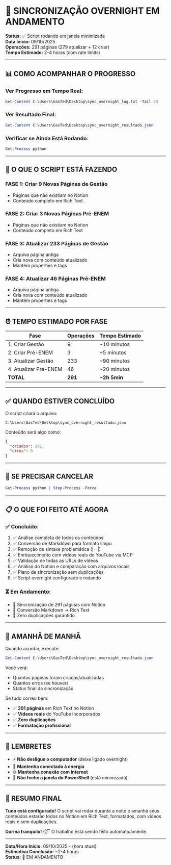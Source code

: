 # 🌙 SINCRONIZAÇÃO OVERNIGHT EM ANDAMENTO

**Status:** ✅ Script rodando em janela minimizada  
**Data Início:** 09/10/2025  
**Operações:** 291 páginas (279 atualizar + 12 criar)  
**Tempo Estimado:** 2-4 horas (com rate limits)

---

## 📊 COMO ACOMPANHAR O PROGRESSO

### **Ver Progresso em Tempo Real:**
```powershell
Get-Content C:\Users\GasTed\Desktop\sync_overnight_log.txt -Tail 20
```

### **Ver Resultado Final:**
```powershell
Get-Content C:\Users\GasTed\Desktop\sync_overnight_resultado.json
```

### **Verificar se Ainda Está Rodando:**
```powershell
Get-Process python
```

---

## 🎯 O QUE O SCRIPT ESTÁ FAZENDO

### **FASE 1: Criar 9 Novas Páginas de Gestão**
- Páginas que não existiam no Notion
- Conteúdo completo em Rich Text

### **FASE 2: Criar 3 Novas Páginas Pré-ENEM**
- Páginas que não existiam no Notion
- Conteúdo completo em Rich Text

### **FASE 3: Atualizar 233 Páginas de Gestão**
- Arquiva página antiga
- Cria nova com conteúdo atualizado
- Mantém properties e tags

### **FASE 4: Atualizar 46 Páginas Pré-ENEM**
- Arquiva página antiga
- Cria nova com conteúdo atualizado
- Mantém properties e tags

---

## ⏰ TEMPO ESTIMADO POR FASE

| Fase | Operações | Tempo Estimado |
|------|-----------|----------------|
| 1. Criar Gestão | 9 | ~10 minutos |
| 2. Criar Pré-ENEM | 3 | ~5 minutos |
| 3. Atualizar Gestão | 233 | ~90 minutos |
| 4. Atualizar Pré-ENEM | 46 | ~20 minutos |
| **TOTAL** | **291** | **~2h 5min** |

---

## ✅ QUANDO ESTIVER CONCLUÍDO

O script criará o arquivo:
```
C:\Users\GasTed\Desktop\sync_overnight_resultado.json
```

Conteúdo será algo como:
```json
{
  "criados": 291,
  "erros": 0
}
```

---

## 🔧 SE PRECISAR CANCELAR

```powershell
Get-Process python | Stop-Process -Force
```

---

## 📋 O QUE FOI FEITO ATÉ AGORA

### ✅ **Concluído:**
1. ✅ Análise completa de todos os conteúdos
2. ✅ Conversão de Markdown para formato limpo
3. ✅ Remoção de sintaxe problemática (|--|)
4. ✅ Enriquecimento com vídeos reais do YouTube via MCP
5. ✅ Validação de todas as URLs de vídeos
6. ✅ Análise do Notion e comparação com arquivos locais
7. ✅ Plano de sincronização sem duplicações
8. ✅ Script overnight configurado e rodando

### ⏳ **Em Andamento:**
- 🔄 Sincronização de 291 páginas com Notion
- 🔄 Conversão Markdown → Rich Text
- 🔄 Zero duplicações garantido

---

## 🌅 AMANHÃ DE MANHÃ

Quando acordar, execute:

```powershell
Get-Content C:\Users\GasTed\Desktop\sync_overnight_resultado.json
```

Você verá:
- Quantas páginas foram criadas/atualizadas
- Quantos erros (se houver)
- Status final da sincronização

Se tudo correu bem:
- ✅ **291 páginas** em Rich Text no Notion
- ✅ **Vídeos reais** do YouTube incorporados
- ✅ **Zero duplicações**
- ✅ **Formatação profissional**

---

## 📱 LEMBRETES

- ⚡ **Não desligue o computador** (deixe ligado overnight)
- 🔌 **Mantenha conectado à energia**
- 🌐 **Mantenha conexão com internet**
- 💾 **Não feche a janela do PowerShell** (está minimizada)

---

## 🎉 RESUMO FINAL

**Tudo está configurado!** O script vai rodar durante a noite e amanhã seus conteúdos estarão todos no Notion em Rich Text, formatados, com vídeos reais e sem duplicações.

**Durma tranquilo!** 😴 O trabalho está sendo feito automaticamente.

---

**Data/Hora Início:** 09/10/2025 - {hora atual}  
**Estimativa Conclusão:** ~2-4 horas  
**Status:** 🔄 EM ANDAMENTO

